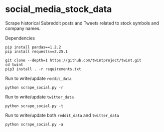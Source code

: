 # social_media_stock_data
Scrape historical Subreddit posts and Tweets related to stock symbols and company names.

Dependencies
```
pip install pandas==1.2.2
pip install requests==2.25.1

git clone --depth=1 https://github.com/twintproject/twint.git
cd twint
pip3 install . -r requirements.txt
```

Run to write/update `reddit_data`
```
python scrape_social.py -r
```

Run to write/update `twitter_data`
```
python scrape_social.py -t
```

Run to write/update both `reddit_data` and `twitter_data`
```
python scrape_social.py -a
```
